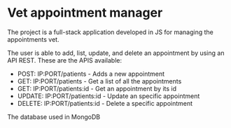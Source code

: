 # Vet appointment manager

The project is a full-stack application developed in JS for managing the appointments vet.

The user is able to add, list, update, and delete an appointment by using an API REST. These are the APIS available:

* POST: IP:PORT/patients - Adds a new appointment
* GET: IP:PORT/patients - Get a list of all the appointments
* GET: IP:PORT/patients:id - Get an appointment by its id
* UPDATE: IP:PORT/patients:id - Update an specific appointment
* DELETE: IP:PORT/patients:id - Delete a specific appointment


The database used in MongoDB